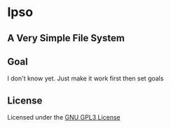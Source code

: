 # Ipso
## A Very Simple File System

## Goal
I don't know yet. Just make it work first then set goals

## License
Licensed under the [GNU GPL3 License](LICENSE)
